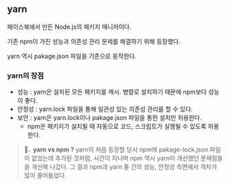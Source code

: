 ## yarn

페이스북에서 만든 Node.js의 패키지 매니저이다.

기존 npm이 가진 성능과 의존성 관리 문제를 해결하기 위해 등장했다.

yarn 역시 pakage.json 파일을 기준으로 동작한다.

### yarn의 장점

- 성능 : yarn은 설치된 모든 패키지를 캐시. 병렬로 설치하기 때문에 npm보다 성능이 좋다.
- 안정성 : yarn.lock 파일을 통해 일관성 있는 의존성 관리를 할 수 있다.
- 보안 : yarn은 yarn.lock이나 pakage.json 파일을 통한 설치만 허용한다.
  - npm은 패키지가 설치될 때 자동으로 코드, 스크립트가 실행될 수 있도록 허용한다.

> **🥊.  yarn vs npm ?**
> yarn이 처음 등장할 당시 npm에 pakage-lock.json 파일이 없었는데 추가된 것처럼,
> 시간이 지나며 npm 역시 yarn이 개선했던 문제점들을 개선해 나갔다.
> 그 결과 npm과 yarn 둘 간의 성능, 안정성 측면에서 격차가 많이 줄어들었다.
